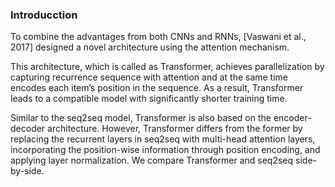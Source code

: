### Introducction

To combine the advantages from both CNNs and RNNs, [Vaswani et al., 2017] designed a novel architecture using the attention mechanism.

This architecture, which is called as Transformer, achieves parallelization by capturing recurrence sequence with attention and at the same time encodes each item’s position in the sequence. As a result, Transformer leads to a compatible model with significantly shorter training time.

Similar to the seq2seq model, Transformer is also based on the encoder-decoder architecture. However, Transformer differs from the former by replacing the recurrent layers in seq2seq with multi-head attention layers, incorporating the position-wise information through position encoding, and applying layer normalization. We compare Transformer and seq2seq side-by-side.
